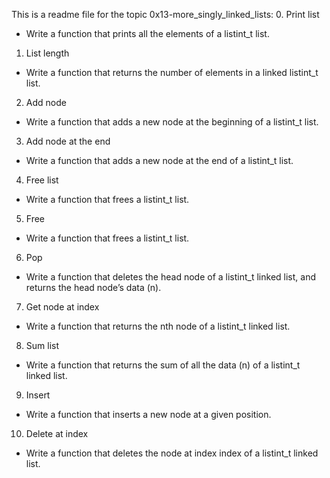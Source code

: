 This is a readme file for the topic 0x13-more_singly_linked_lists:
0. Print list
- Write a function that prints all the elements of a listint_t list.
1. List length
- Write a function that returns the number of elements in a linked listint_t list.
2. Add node
- Write a function that adds a new node at the beginning of a listint_t list.
3. Add node at the end
- Write a function that adds a new node at the end of a listint_t list.
4. Free list
- Write a function that frees a listint_t list.
5. Free
- Write a function that frees a listint_t list.
6. Pop
- Write a function that deletes the head node of a listint_t linked list, and returns the head node’s data (n).
7. Get node at index
- Write a function that returns the nth node of a listint_t linked list.
8. Sum list
- Write a function that returns the sum of all the data (n) of a listint_t linked list.
9. Insert
- Write a function that inserts a new node at a given position.
10. Delete at index
- Write a function that deletes the node at index index of a listint_t linked list.
